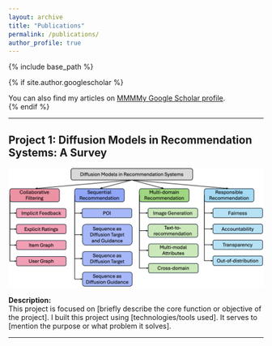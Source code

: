 ```yaml
---
layout: archive
title: "Publications"
permalink: /publications/
author_profile: true
---
```


{% include base_path %}

{% if site.author.googlescholar %}
  <div class="wordwrap">You can also find my articles on <a href="{{site.author.googlescholar}}">MMMMy Google Scholar profile</a>.</div>
{% endif %}

---

## Project 1: **Diffusion Models in Recommendation Systems: A Survey**
![](../images/publications/taxonomy.png)

**Description:**  
This project is focused on [briefly describe the core function or objective of the project]. I built this project using [technologies/tools used]. It serves to [mention the purpose or what problem it solves].

---


